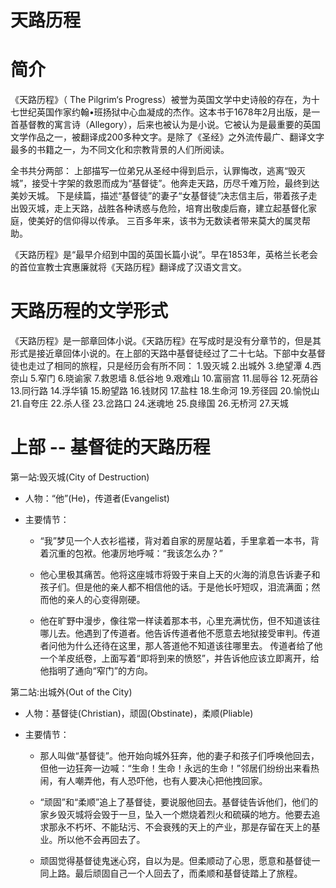 # 天路历程

# 简介
《天路历程》（ The Pilgrim‘s Progress）被誉为英国文学中史诗般的存在，为十七世纪英国作家约翰•班扬狱中心血凝成的杰作。这本书于1678年2月出版，是一首基督教的寓言诗（Allegory），后来也被认为是小说。它被认为是最重要的英国文学作品之一，被翻译成200多种文字。是除了《圣经》之外流传最广、翻译文字最多的书籍之一，为不同文化和宗教背景的人们所阅读。

全书共分两部： 上部描写一位弟兄从圣经中得到启示，认罪悔改，逃离“毁灭城”，接受十字架的救恩而成为“基督徒”。他奔走天路，历尽千难万险，最终到达美妙天城。 下是续篇，描述“基督徒”的妻子“女基督徒”决志信主后，带着孩子走出毁灭城，走上天路，战胜各种诱惑与危险，培育出敬虔后裔，建立起基督化家庭，使美好的信仰得以传承。 三百多年来，该书为无数读者带来莫大的属灵帮助。

《天路历程》是“最早介绍到中国的英国长篇小说”。早在1853年，英格兰长老会的首位宣教士宾惠廉就将《天路历程》翻译成了汉语文言文。

# 天路历程的文学形式
《天路历程》是一部章回体小说。《天路历程》在写成时是没有分章节的，但是其形式是接近章回体小说的。在上部的天路中基督徒经过了二十七站。下部中女基督徒也走过了相同的旅程，只是经历会有所不同：
1.毁灭城 2.出城外 3.绝望潭 4.西奈山 5.窄门 6.晓谕家 7.救恩墙 8.低谷地 9.艰难山 10.富丽宫 11.屈辱谷 12.死荫谷 13.同行路 14.浮华镇 15.盼望路 16.钱财冈 17.盐柱 18.生命河 19.芳径园 20.愉悦山 21.自夸庄 22.杀人径 23.岔路口 24.迷魂地 25.良缘国 26.无桥河 27.天城

# 上部 -- 基督徒的天路历程

第一站:毁灭城(City of Destruction)

- 人物：“他”(He)，传道者(Evangelist) 

- 主要情节：
  - “我”梦见一个人衣衫褴褛，背对着自家的房屋站着，手里拿着一本书，背着沉重的包袱。他凄厉地呼喊：“我该怎么办？”
  
  - 他心里极其痛苦。他将这座城市将毁于来自上天的火海的消息告诉妻子和孩子们。但是他的亲人都不相信他的话。于是他长吁短叹，泪流满面；然而他的亲人的心变得刚硬。
  
  - 他在旷野中漫步，像往常一样读着那本书，心里充满忧伤，但不知道该往哪儿去。他遇到了传道者。他告诉传道者他不愿意去地狱接受审判。传道者问他为什么还待在这里，那人答道他不知道该往哪里去。
传道者给了他一个羊皮纸卷，上面写着“即将到来的愤怒”，并告诉他应该立即离开，给他指明了通向“窄门”的方向。

第二站:出城外(Out of the City)

- 人物：基督徒(Christian)，顽固(Obstinate)，柔顺(Pliable)

- 主要情节：
  - 那人叫做“基督徒”。他开始向城外狂奔，他的妻子和孩子们呼唤他回去，但他一边狂奔一边喊：“生命！生命！永远的生命！”邻居们纷纷出来看热闹，有人嘲弄他，有人恐吓他，也有人要决心把他拽回家。
  
  - “顽固”和“柔顺”追上了基督徒，要说服他回去。基督徒告诉他们，他们的家乡毁灭城将会毁于一旦，坠入一个燃烧着烈火和硫磺的地方。他要去追求那永不朽坏、不能玷污、不会衰残的天上的产业，那是存留在天上的基业。所以他不会再回去了。
  
  - 顽固觉得基督徒鬼迷心窍，自以为是。但柔顺动了心思，愿意和基督徒一同上路。最后顽固自己一个人回去了，而柔顺和基督徒踏上了旅程。









